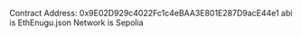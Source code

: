 Contract Address: 0x9E02D929c4022Fc1c4eBAA3E801E287D9acE44e1
abi is EthEnugu.json
Network is Sepolia